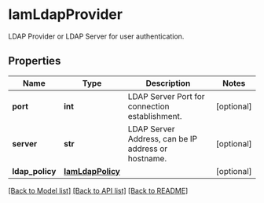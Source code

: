 # IamLdapProvider

LDAP Provider or LDAP Server for user authentication. 
## Properties
Name | Type | Description | Notes
------------ | ------------- | ------------- | -------------
**port** | **int** | LDAP Server Port for connection establishment.   | [optional] 
**server** | **str** | LDAP Server Address, can be IP address or hostname.    | [optional] 
**ldap_policy** | [**IamLdapPolicy**](.md) |  | [optional] 

[[Back to Model list]](../README.md#documentation-for-models) [[Back to API list]](../README.md#documentation-for-api-endpoints) [[Back to README]](../README.md)


